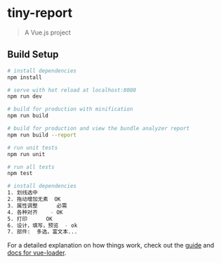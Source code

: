 # tiny-report

> A Vue.js project

## Build Setup

``` bash
# install dependencies
npm install

# serve with hot reload at localhost:8080
npm run dev

# build for production with minification
npm run build

# build for production and view the bundle analyzer report
npm run build --report

# run unit tests
npm run unit

# run all tests
npm test
```

``` bash
# install dependencies
1. 划线选中      
2. 拖动增加无素  OK
3. 属性调整      必需
4. 各种对齐    - OK
5. 打印      OK
6. 设计，填写，预览  - ok
7. 部件:  多选，富文本...
```


For a detailed explanation on how things work, check out the [guide](http://vuejs-templates.github.io/webpack/) and [docs for vue-loader](http://vuejs.github.io/vue-loader).
